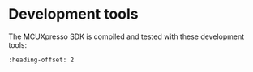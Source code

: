 # Development tools

The MCUXpresso SDK is compiled and tested with these development tools:
```{include} /release/commonrn/topics/development_tools_iar.md
:heading-offset: 2
```
